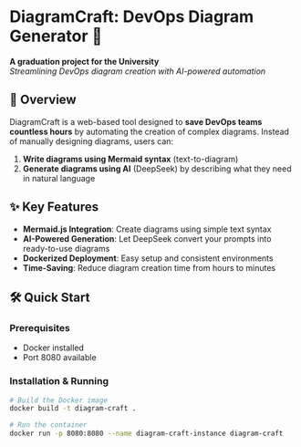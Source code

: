# DiagramCraft: DevOps Diagram Generator 🚀

**A graduation project for the University**  
*Streamlining DevOps diagram creation with AI-powered automation*

## 🌟 Overview
DiagramCraft is a web-based tool designed to **save DevOps teams countless hours** by automating the creation of complex diagrams. Instead of manually designing diagrams, users can:

1. **Write diagrams using Mermaid syntax** (text-to-diagram)  
2. **Generate diagrams using AI** (DeepSeek) by describing what they need in natural language

## ✨ Key Features
- **Mermaid.js Integration**: Create diagrams using simple text syntax
- **AI-Powered Generation**: Let DeepSeek convert your prompts into ready-to-use diagrams
- **Dockerized Deployment**: Easy setup and consistent environments
- **Time-Saving**: Reduce diagram creation time from hours to minutes

## 🛠️ Quick Start

### Prerequisites
- Docker installed
- Port 8080 available

### Installation & Running
```bash
# Build the Docker image
docker build -t diagram-craft .

# Run the container
docker run -p 8080:8080 --name diagram-craft-instance diagram-craft
